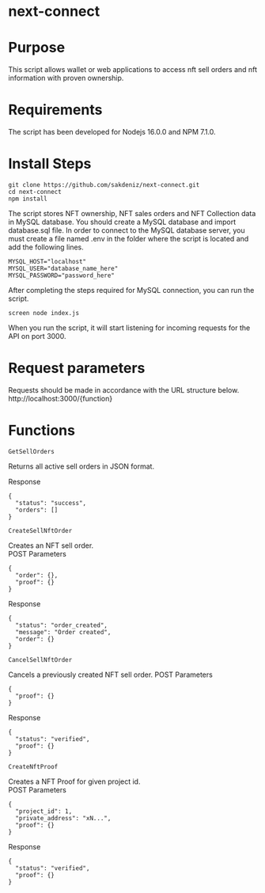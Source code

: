 # next-connect
 
# Purpose
This script allows wallet or web applications to access nft sell orders and nft information with proven ownership.

# Requirements
The script has been developed for Nodejs 16.0.0 and NPM 7.1.0.
# Install Steps
```
git clone https://github.com/sakdeniz/next-connect.git
cd next-connect
npm install
```
The script stores NFT ownership, NFT sales orders and NFT Collection data in MySQL database.
You should create a MySQL database and import database.sql file.
In order to connect to the MySQL database server, you must create a file named .env in the folder where the script is located and add the following lines.
```
MYSQL_HOST="localhost"
MYSQL_USER="database_name_here"
MYSQL_PASSWORD="password_here"
```
After completing the steps required for MySQL connection, you can run the script.
```
screen node index.js
```
When you run the script, it will start listening for incoming requests for the API on port 3000.
# Request parameters
Requests should be made in accordance with the URL structure below.
http://localhost:3000/{function}

# Functions
```
GetSellOrders
```
Returns all active sell orders in JSON format.

Response
```
{
  "status": "success",
  "orders": []
}
```

```
CreateSellNftOrder
```
Creates an NFT sell order.  
POST Parameters  
```
{
  "order": {},
  "proof": {}
}
```
Response
```
{
  "status": "order_created",
  "message": "Order created",
  "order": {}
}
```

```
CancelSellNftOrder
```
Cancels a previously created NFT sell order.
POST Parameters  
```
{
  "proof": {}
}
```
Response
```
{
  "status": "verified",
  "proof": {}
}
```

```
CreateNftProof
```
Creates a NFT Proof for given project id.  
POST Parameters  
```
{
  "project_id": 1,
  "private_address": "xN...",
  "proof": {}
}
```
Response
```
{
  "status": "verified",
  "proof": {}
}
```